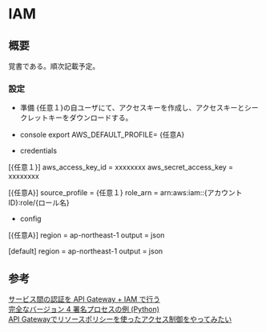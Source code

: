 # IAM

## 概要
覚書である。順次記載予定。

### 設定
- 準備
{任意１}の自ユーザにて、アクセスキーを作成し、アクセスキーとシークレットキーをダウンロードする。  

- console
export AWS_DEFAULT_PROFILE= {任意A}  

- credentials

[{任意１}]
aws_access_key_id = xxxxxxxx
aws_secret_access_key = xxxxxxxx

[{任意A}]
source_profile = {任意１}
role_arn = arn:aws:iam::{アカウントID}:role/{ロール名}

- config

[{任意A}]
region = ap-northeast-1
output = json

[default]
region = ap-northeast-1
output = json



## 参考
[サービス間の認証を API Gateway + IAM で行う](https://qiita.com/paper2/items/cea6021512132f070403)  
[完全なバージョン 4 署名プロセスの例 (Python)](https://docs.aws.amazon.com/ja_jp/general/latest/gr/sigv4-signed-request-examples.html)  
[API Gatewayでリソースポリシーを使ったアクセス制御をやってみたい](https://qiita.com/Hikosaburou/items/9cc2d65166bd7e3044b8)
